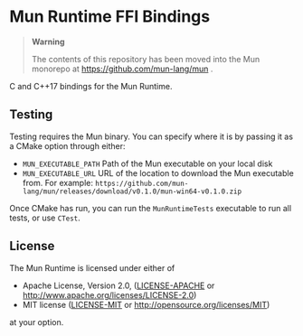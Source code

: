 # Mun Runtime FFI Bindings

> **Warning**
> 
> The contents of this repository has been moved into the Mun monorepo at https://github.com/mun-lang/mun .

C and C++17 bindings for the Mun Runtime.

## Testing

Testing requires the Mun binary. You can specify where it is by passing it as a CMake option through either:

* `MUN_EXECUTABLE_PATH` Path of the Mun executable on your local disk
* `MUN_EXECUTABLE_URL` URL of the location to download the Mun executable from. For example: `https://github.com/mun-lang/mun/releases/download/v0.1.0/mun-win64-v0.1.0.zip`

Once CMake has run, you can run the `MunRuntimeTests` executable to run all tests, or use `CTest`.

## License

The Mun Runtime is licensed under either of

 * Apache License, Version 2.0, ([LICENSE-APACHE](LICENSE-APACHE) or 
   http://www.apache.org/licenses/LICENSE-2.0)
 * MIT license ([LICENSE-MIT](LICENSE-MIT) or http://opensource.org/licenses/MIT)
 
 at your option.
